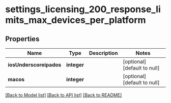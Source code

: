 # settings_licensing_200_response_limits_max_devices_per_platform

## Properties
Name | Type | Description | Notes
------------ | ------------- | ------------- | -------------
**iosUnderscoreipados** | **integer** |  | [optional] [default to null]
**macos** | **integer** |  | [optional] [default to null]

[[Back to Model list]](../README.md#documentation-for-models) [[Back to API list]](../README.md#documentation-for-api-endpoints) [[Back to README]](../README.md)


